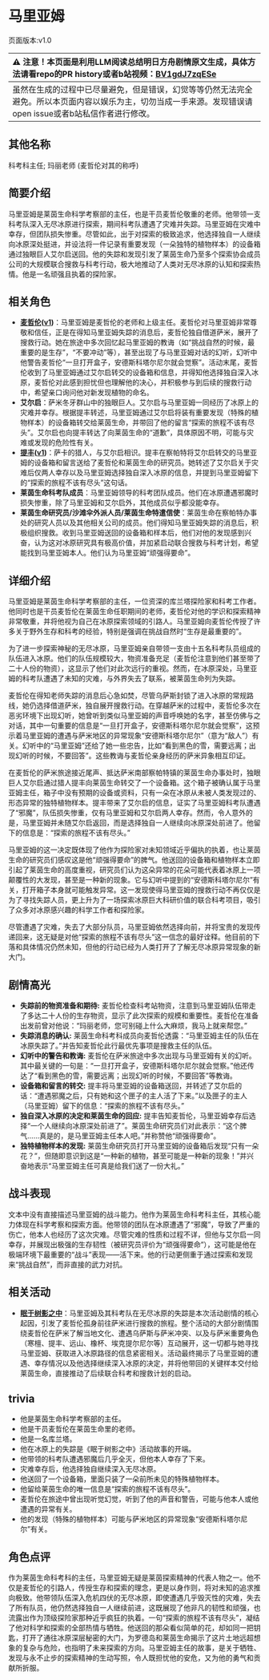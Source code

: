 # 马里亚姆
页面版本:v1.0
 

| :warning: 注意！本页面是利用LLM阅读总结明日方舟剧情原文生成，具体方法请看repo的PR history或者b站视频：[BV1gdJ7zqESe](https://www.bilibili.com/video/BV1gdJ7zqESe/)         |
|:----------------------------|
| 虽然在生成的过程中已尽量避免，但是错误，幻觉等等仍然无法完全避免。所以本页面内容以娱乐为主，切勿当成一手来源。发现错误请open issue或者b站私信作者进行修改。|



## 其他名称
科考科主任; 玛丽老师 (麦哲伦对其的称呼)
## 简要介绍
马里亚姆是莱茵生命科学考察部的主任，也是干员麦哲伦敬重的老师。他带领一支科考队深入无尽冰原进行探索，期间科考队遭遇了灾难并失踪。马里亚姆在灾难中幸存，但团队损失惨重。尽管如此，出于对探索的极致追求，他选择独自一人继续向冰原深处挺进，并设法将一件记录有重要发现（一朵独特的植物样本）的设备箱通过独眼巨人艾尔启送回。他的失踪和发现引发了莱茵生命乃至多个探索协会成员公司的大规模联合搜救与科考行动，极大地推动了人类对无尽冰原的认知和探索热情。他是一名顽强且执着的探险家。
## 相关角色
-   **[麦哲伦](../char_v3/char_248_mgllan.md)([v1](char_248_mgllan.md))**：马里亚姆是麦哲伦的老师和上级主任。麦哲伦对马里亚姆非常尊敬和信任，正是在得知马里亚姆失踪的消息后，麦哲伦独自借道萨米，展开了搜救行动。她在旅途中多次回忆起马里亚姆的教诲（如“挑战自然的时候，最重要的是生存”，“不要冲动”等），甚至出现了与马里亚姆对话的幻听，幻听中他警告麦哲伦“一旦打开盒子，安德斯科塔尔尼尔就会觉察”。活动末尾，麦哲伦收到了马里亚姆通过艾尔启转交的设备箱和信息，并得知他选择独自深入冰原，麦哲伦对此感到担忧但也理解他的决心，并积极参与到后续的搜救行动中，希望亲口询问他对新发现植物的命名。
-   **艾尔启**：萨米冬牙群山中的独眼巨人。艾尔启与马里亚姆一同经历了冰原上的灾难并幸存。根据提丰转述，马里亚姆通过艾尔启将装有重要发现（特殊的植物样本）的设备箱转交给莱茵生命，并带回了他的留言“探索的旅程不该有尽头”。艾尔启也向提丰转达了向莱茵生命的“道歉”，具体原因不明，可能与灾难或发现的危险性有关。
-   **[提丰](../char_v3/char_2012_typhon.md)([v1](char_2012_typhon.md))**：萨卡的猎人，与艾尔启相识。提丰在察帕特将艾尔启转交的马里亚姆的设备箱和留言送给了麦哲伦和莱茵生命的研究员。她转述了艾尔启关于灾难后仅两人幸存以及马里亚姆选择独自深入冰原的信息，并提到马里亚姆留下的“探索的旅程不该有尽头”这句话。
-   **莱茵生命科考队成员**：马里亚姆领导的科考团队成员。他们在冰原遭遇邪魔时损失惨重，除了马里亚姆和艾尔启外，其他成员似乎都没能幸存。
-   **莱茵生命研究员/沙滩伞外派人员/莱茵生命特遣信使**：莱茵生命在察帕特办事处的研究人员以及其他相关公司的成员。他们得知马里亚姆失踪的消息后，积极组织搜救。收到马里亚姆送回的设备箱和样本后，他们对他的发现感到兴奋，认为这对冰原研究具有极高价值，并加紧启动联合搜救与科考计划，希望能找到马里亚姆本人。他们认为马里亚姆“顽强得要命”。
## 详细介绍
马里亚姆是莱茵生命科学考察部的主任，一位资深的库兰塔探险家和科考工作者。他同时也是干员麦哲伦在莱茵生命任职期间的老师，麦哲伦对他的学识和探索精神非常敬重，并将他视为自己在冰原探索领域的引路人。马里亚姆向麦哲伦传授了许多关于野外生存和科考的经验，特别是强调在挑战自然时“生存是最重要的”。

为了进一步探索神秘的无尽冰原，马里亚姆亲自带领一支由十五名科考队员组成的队伍进入冰原。他们的队伍规模较大，物资准备充足（麦哲伦注意到他们甚至带了二十人份的物资），这显示了他们对此次远行的重视。然而，在冰原深处，马里亚姆的科考队遭遇了未知的灾难，与外界失去了联系，被莱茵生命列为失踪。

麦哲伦在得知老师失踪的消息后心急如焚，尽管乌萨斯封锁了进入冰原的常规路线，她仍选择借道萨米，独自展开搜救行动。在穿越萨米的过程中，麦哲伦多次在恶劣环境下出现幻听，她曾听到类似马里亚姆的声音呼唤她的名字，甚至仿佛与之对话，其中一句重要的信息是“一旦打开盒子，安德斯科塔尔尼尔就会觉察”，这预示着马里亚姆的遭遇与萨米地区的异常现象“安德斯科塔尔尼尔”（意为“敌人”）有关。幻听中的“马里亚姆”还给了她一些忠告，比如“看到黑色的雪，需要远离；出现幻听的时候，不要回答”。这些教诲与麦哲伦亲身经历的萨米异象相互印证。

在麦哲伦的萨米旅途接近尾声、抵达萨米南部察帕特镇的莱茵生命办事处时，独眼巨人艾尔启通过猎人提丰向莱茵生命转交了一个设备箱。这个箱子被确认属于马里亚姆主任，箱子中没有预期的设备或资料，只有一朵在冰原从未被人类发现过的、形态异常的独特植物样本。提丰带来了艾尔启的信息，证实了马里亚姆科考队遭遇了“邪魔”，队伍损失惨重，仅有马里亚姆和艾尔启两人幸存。然而，令人意外的是，马里亚姆并未随艾尔启返回，而是选择独自一人继续向冰原深处前进了。他留下的信息是：“探索的旅程不该有尽头。”

马里亚姆的这一决定既体现了他作为探险家对未知领域近乎偏执的执着，也让莱茵生命的研究员们感叹这是他“顽强得要命”的脾气。他送回的设备箱和植物样本立即引起了莱茵生命的高度重视，研究员们认为这朵异常的花朵可能代表着冰原上一项颠覆性的大发现，甚至是一种新的现象。它与幻听中提到的“安德斯科塔尔尼尔”有关，打开箱子本身就可能触发异常。这一发现使得马里亚姆的搜救行动不再仅仅是为了寻找失踪人员，更上升为了一场探索冰原巨大科研价值的联合科考项目，吸引了众多对冰原感兴趣的科学工作者和探险家。

尽管遭遇了灾难，失去了大部分队员，马里亚姆依然选择向前，并将宝贵的发现传递回来，这无疑是对他“探索的旅程不该有尽头”这一信念的最好诠释。他目前的下落和具体情况仍然未知，但他的行动已经为人类打开了了解无尽冰原异常现象的新大门。
## 剧情高光
- **失踪前的物资准备和期待:** 麦哲伦检查科考站物资，注意到马里亚姆队伍带走了多达二十人份的生存物资，显示了此次探索的规模和重要性。麦哲伦在准备出发前曾对他说：“玛丽老师，您可别碰上什么大麻烦，我马上就来帮您。”
- **失踪消息的确认:** 莱茵生命科考科成员向麦哲伦透露：“马里亚姆主任的队伍在冰原失踪了。”并告知麦哲伦此行最优先事项是搜救主任的队伍。
- **幻听中的警告和教诲:** 麦哲伦在萨米旅途中多次出现与马里亚姆有关的幻听。其中最关键的一句是：“一旦打开盒子，安德斯科塔尔尼尔就会觉察。”他还传达了“看到黑色的雪，需要远离；出现幻听的时候，不要回答”等教诲。
- **设备箱和留言的转交:** 提丰将马里亚姆的设备箱送回，并转述了艾尔启的话：“遭遇邪魔之后，只有她和这个匣子的主人活了下来。”以及匣子的主人（马里亚姆）留下的信息：“探索的旅程不该有尽头。”
- **独自深入冰原的决定和莱茵生命的回应:** 提丰告知麦哲伦，马里亚姆幸存后选择“一个人继续向冰原深处前进了”。莱茵生命研究员们对此表示：“这个脾气......真是的，是马里亚姆主任本人吧。”并称赞他“顽强得要命”。
- **独特植物样本的发现:** 莱茵生命研究员打开马里亚姆的设备箱后发现“只有一朵花？”，但随即意识到这是“一种新的植物，甚至可能是一种新的现象！”并兴奋地表示“马里亚姆主任可真是给我们送了一份大礼。”
## 战斗表现
文本中没有直接描述马里亚姆的战斗能力。他作为莱茵生命科考科主任，其核心能力体现在科学考察和探索方面。他带领的团队在冰原遭遇了“邪魔”，导致了严重的伤亡，他本人也经历了这次灾难。尽管灾难的性质和过程不详，但他与艾尔启一同幸存，并展现出极强的生存韧性（被研究员评价为“顽强得要命”），这可能是他在极端环境下最重要的“战斗”表现——活下来。他的行动更侧重于通过探索和发现来“挑战自然”，而非直接的武力对抗。
## 相关活动
-   **[眠于树影之中](../stories/act15mini.md)**：马里亚姆及其科考队在无尽冰原的失踪是本次活动剧情的核心起因，引发了麦哲伦孤身前往萨米进行搜救的旅程。整个活动的大部分剧情围绕麦哲伦在萨米了解当地文化、遭遇乌萨斯与萨米冲突、以及与萨米重要角色（寒檀、提丰、远山、橡杯、埃克提尔尼尔等）互动展开，这一切都与她寻找马里亚姆、获取进入冰原路径的信息紧密相关。活动最终揭示了马里亚姆的遭遇、幸存情况以及他选择继续深入冰原的决定，并将他带回的关键样本交付给莱茵生命，直接推动了后续联合科考和搜救计划的启动。
## trivia
- 他是莱茵生命科学考察部的主任。
- 他是干员麦哲伦在莱茵生命里的老师。
- 他是一名库兰塔。
- 他在冰原上的失踪是《眠于树影之中》活动故事的开端。
- 他带领的科考队遭遇邪魔后几乎全灭，但他本人幸存了下来。
- 灾难幸存后，他选择独自继续深入无尽冰原。
- 他送回了一个设备箱，里面只装了一朵前所未见的特殊植物样本。
- 他留给莱茵生命的唯一信息是“探索的旅程不该有尽头”。
- 麦哲伦在旅途中曾出现听觉幻觉，听到了他的声音和警告，可能与他本人或他遭遇的异常有关。
- 他的发现（特殊的植物样本）可能与萨米地区的异常现象“安德斯科塔尔尼尔”有关。
## 角色点评
作为莱茵生命科考科的主任，马里亚姆无疑是莱茵探索精神的代表人物之一。他不仅是麦哲伦的引路人，传授生存和探索的理念，更是以身作则，将对未知的追求推向极致。他带领队伍深入危机四伏的无尽冰原，即使遭遇几乎毁灭性的灾难，失去了所有队员，他仍然选择独自一人继续前进，这既展现了他非凡的韧性和顽强，也流露出作为顶级探险家那种近乎疯狂的执着。一句“探索的旅程不该有尽头”，凝结了他对科学和探索的全部热情与牺牲。他送回的那朵看似简单的花，却如同一把钥匙，打开了通往冰原深层秘密的大门，为罗德岛和莱茵生命揭示了这片土地远超想象的复杂与危险，也指明了未来探索的方向。马里亚姆主任的故事，是关于牺牲、发现与永不止步的探索精神的生动写照，令人既担忧他的安危，又为他的勇气和贡献所折服。